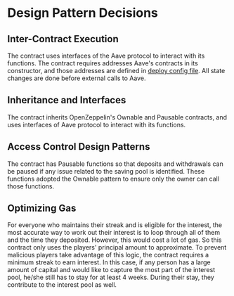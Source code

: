 # Design Pattern Decisions

## Inter-Contract Execution

The contract uses interfaces of the Aave protocol to interact with its functions. The contract requires addresses Aave's contracts in its constructor, and those addresses are defined in [deploy config file](./deploy.config.js). All state changes are done before external calls to Aave.

## Inheritance and Interfaces

The contract inherits OpenZeppelin's Ownable and Pausable contracts, and uses interfaces of Aave protocol to interact with its functions.

## Access Control Design Patterns

The contract has Pausable functions so that deposits and withdrawals can be paused if any issue related to the saving pool is identified. These functions adopted the Ownable pattern to ensure only the owner can call those functions.

## Optimizing Gas

For everyone who maintains their streak and is eligible for the interest, the most accurate way to work out their interest is to loop through all of them and the time they deposited. However, this would cost a lot of gas. So this contract only uses the players' principal amount to approximate. To prevent malicious players take advantage of this logic, the contract requires a minimum streak to earn interest. In this case, if any person has a large amount of capital and would like to capture the most part of the interest pool, he/she still has to stay for at least 4 weeks. During their stay, they contribute to the interest pool as well.